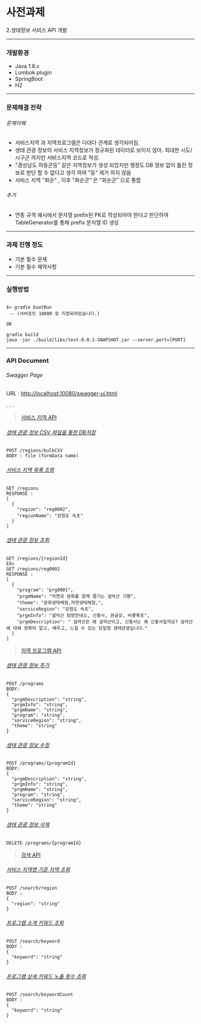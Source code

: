 # 사전과제 #

2.생태정보 서비스 API 개발

---

### 개발환경 ###

- Java 1.8.x
- Lombok plugin
- SpringBoot
- H2



---

### 문제해결 전략

###### 문제이해
- 서비스지역 과 지역프로그램은 다대다 관계로 생각되어짐.
- 생태 관광 정보의 서비스 지역정보가 정규화된 데이터로 보이지 않아. 최대한 시도/시구군 까지만 서비스지역 코드로 작성.
- "경상남도 하동군등" 같은 지역정보가 생성 되었지만 행정도 DB 정보 없이 틀린 정보로 판단 할 수 없다고 생각 하여 "등" 제거 하지 않음
- 서비스 지역 "화순" , 이후 "화순군" 은 "화순군" 으로 통합

###### 추가
- 연동 규격 예시에서 문자열 prefix된 PK로 작성되어야 한다고 판단하여 TableGenerator를 통해 prefix 문자열 ID 생성


---

### 과제 진행 정도 

* 기본 필수 문제 
* 기본 필수 제약사항

---

### 실행방법

```

$> gradle bootRun  
 -- (서버포트 10080 로 지정되어있습니다.)

OR

gradle build
java -jar ./build/libs/test-0.0.1-SNAPSHOT.jar --server.port=[PORT]
```

--- 

### API Document
###### Swagger Page

URL : [http://localhost:10080/swagger-ui.html](http://localhost:10080/swagger-ui.html)

. . . 

>[서비스 지역 API](http://localhost:10080/swagger-ui.html#/region-controller)

###### [생태 관광 정보 CSV 파일을 통한 DB저장](http://localhost:10080/swagger-ui.html#/region-controller/insertCSVProgramUsingPOST)

```
POST /regions/bulkCSV
BODY : file (formData name)
```

###### [서비스 지역 목록 조회](http://localhost:10080/swagger-ui.html#/region-controller/getListUsingGET)

```
GET /regions
RESPONSE :
[
  {
    "region": "reg0002",
    "regionName": "강원도 속초"
  }
]
```

###### [생태 관광 정보 조회](http://localhost:10080/swagger-ui.html#/region-controller/getProgramUsingGET)

```
GET /regions/{regionId}
EX>
GET /regions/reg0002
RESPONSE :
[
  {
    "program": "prg0001",
    "prgmName": "자연과 문화를 함께 즐기는 설악산 기행",
    "theme": "문화생태체험,자연생태체험,",
    "serviceRegion": "강원도 속초",
    "prgmInfo": "설악산 탐방안내소, 신흥사, 권금성, 비룡폭포",
    "prgmDescription": " 설악산은 왜 설악산이고, 신흥사는 왜 신흥사일까요? 설악산에 대해 정확히 알고, 배우고, 느낄 수 있는 당일형 생태관광입니다."
  }
]
```


>[지역 프로그램 API](http://localhost:10080/swagger-ui.html#/program-controller)

###### [생태 관광 정보 추가](http://localhost:10080/swagger-ui.html#/program-controller/insertProgramUsingPOST)

```
POST /programs
BODY:
{
  "prgmDescription": "string",
  "prgmInfo": "string",
  "prgmName": "string",
  "program": "string",
  "serviceRegion": "string",
  "theme": "string"
}
```

###### [생태 관광 정보 수정](http://localhost:10080/swagger-ui.html#/program-controller/updateProgramUsingPUT)

```
POST /programs/{programId}
BODY:
{
  "prgmDescription": "string",
  "prgmInfo": "string",
  "prgmName": "string",
  "program": "string",
  "serviceRegion": "string",
  "theme": "string"
}
```

###### [생태 관광 정보 삭제](http://localhost:10080/swagger-ui.html#/program-controller/deleteProgramUsingDELETE)

```
DELETE /programs/{programId}
```

>[검색 API](http://localhost:10080/swagger-ui.html#/search-controller)

###### [서비스 지역명 기준 지역 조회](http://localhost:10080/swagger-ui.html#/search-controller/searchRegionUsingPOST)

```
POST /search/region
BODY : 
{
  "region": "string"
}
```


###### [프로그램 소개 키워드 조회](http://localhost:10080/swagger-ui.html#/search-controller/searchKeywordUsingPOST)

```
POST /search/keyword
BODY : 
{
  "keyword": "string"
}
```

###### [프로그램 상세 키워드 노출 횟수 조회](http://localhost:10080/swagger-ui.html#/search-controller/searchKeywordCountUsingPOST)

```
POST /search/keywordCount
BODY : 
{
  "keyword": "string"
}
```




